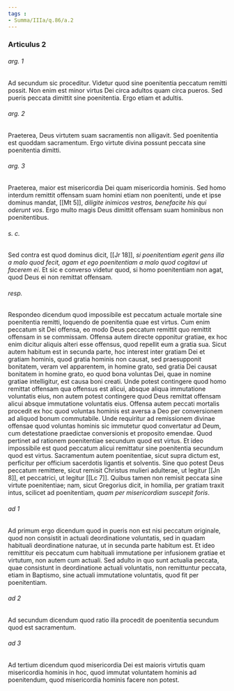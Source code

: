 ```yaml
---
tags : 
- Summa/IIIa/q.86/a.2
---
```


### Articulus 2

###### arg. 1
Ad secundum sic proceditur. Videtur quod sine poenitentia peccatum remitti possit. Non enim est minor virtus Dei circa adultos quam circa pueros. Sed pueris peccata dimittit sine poenitentia. Ergo etiam et adultis.

###### arg. 2
Praeterea, Deus virtutem suam sacramentis non alligavit. Sed poenitentia est quoddam sacramentum. Ergo virtute divina possunt peccata sine poenitentia dimitti.

###### arg. 3
Praeterea, maior est misericordia Dei quam misericordia hominis. Sed homo interdum remittit offensam suam homini etiam non poenitenti, unde et ipse dominus mandat, [[Mt 5]], *diligite inimicos vestros, benefacite his qui oderunt vos*. Ergo multo magis Deus dimittit offensam suam hominibus non poenitentibus.

###### s. c.
Sed contra est quod dominus dicit, [[Jr 18]], *si poenitentiam egerit gens illa a malo quod fecit, agam et ego poenitentiam a malo quod cogitavi ut facerem ei*. Et sic e converso videtur quod, si homo poenitentiam non agat, quod Deus ei non remittat offensam.

###### resp.
Respondeo dicendum quod impossibile est peccatum actuale mortale sine poenitentia remitti, loquendo de poenitentia quae est virtus. Cum enim peccatum sit Dei offensa, eo modo Deus peccatum remittit quo remittit offensam in se commissam. Offensa autem directe opponitur gratiae, ex hoc enim dicitur aliquis alteri esse offensus, quod repellit eum a gratia sua. Sicut autem habitum est in secunda parte, hoc interest inter gratiam Dei et gratiam hominis, quod gratia hominis non causat, sed praesupponit bonitatem, veram vel apparentem, in homine grato, sed gratia Dei causat bonitatem in homine grato, eo quod bona voluntas Dei, quae in nomine gratiae intelligitur, est causa boni creati. Unde potest contingere quod homo remittat offensam qua offensus est alicui, absque aliqua immutatione voluntatis eius, non autem potest contingere quod Deus remittat offensam alicui absque immutatione voluntatis eius. Offensa autem peccati mortalis procedit ex hoc quod voluntas hominis est aversa a Deo per conversionem ad aliquod bonum commutabile. Unde requiritur ad remissionem divinae offensae quod voluntas hominis sic immutetur quod convertatur ad Deum, cum detestatione praedictae conversionis et proposito emendae. Quod pertinet ad rationem poenitentiae secundum quod est virtus. Et ideo impossibile est quod peccatum alicui remittatur sine poenitentia secundum quod est virtus. Sacramentum autem poenitentiae, sicut supra dictum est, perficitur per officium sacerdotis ligantis et solventis. Sine quo potest Deus peccatum remittere, sicut remisit Christus mulieri adulterae, ut legitur [[Jn 8]], et peccatrici, ut legitur [[Lc 7]]. Quibus tamen non remisit peccata sine virtute poenitentiae; nam, sicut Gregorius dicit, in homilia, per gratiam traxit intus, scilicet ad poenitentiam, *quam per misericordiam suscepit foris*.

###### ad 1
Ad primum ergo dicendum quod in pueris non est nisi peccatum originale, quod non consistit in actuali deordinatione voluntatis, sed in quadam habituali deordinatione naturae, ut in secunda parte habitum est. Et ideo remittitur eis peccatum cum habituali immutatione per infusionem gratiae et virtutum, non autem cum actuali. Sed adulto in quo sunt actualia peccata, quae consistunt in deordinatione actuali voluntatis, non remittuntur peccata, etiam in Baptismo, sine actuali immutatione voluntatis, quod fit per poenitentiam.

###### ad 2
Ad secundum dicendum quod ratio illa procedit de poenitentia secundum quod est sacramentum.

###### ad 3
Ad tertium dicendum quod misericordia Dei est maioris virtutis quam misericordia hominis in hoc, quod immutat voluntatem hominis ad poenitendum, quod misericordia hominis facere non potest.

